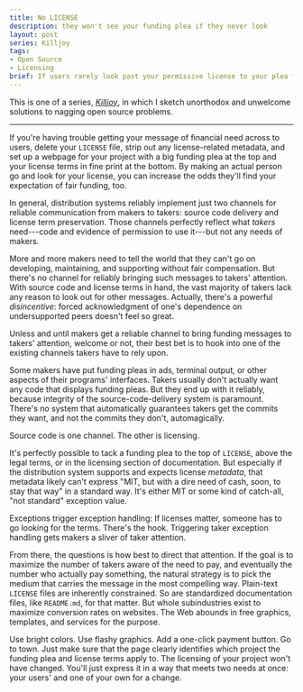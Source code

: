 ```yaml
---
title: No LICENSE
description: they won't see your funding plea if they never look
layout: post
series: Killjoy
tags:
- Open Source
- Licensing
brief: If users rarely look past your permissive license to your plea for funding, yank the license out of your project, make users go looking to find it, and show them your plea where they do.
---
```


This is one of a series, [_Killjoy_](/series/Killjoy.html), in which I sketch unorthodox and unwelcome solutions to nagging open source problems.

---

If you're having trouble getting your message of financial need across to users, delete your `LICENSE` file, strip out any license-related metadata, and set up a webpage for your project with a big funding plea at the top and your license terms in fine print at the bottom.  By making an actual person go and look for your license, you can increase the odds they'll find your expectation of fair funding, too.

In general, distribution systems reliably implement just two channels for reliable communication from makers to takers: source code delivery and license term preservation.  Those channels perfectly reflect what _takers_ need---code and evidence of permission to use it---but not any needs of makers.

More and more makers need to tell the world that they can't go on developing, maintaining, and supporting without fair compensation.  But there's no channel for reliably bringing such messages to takers' attention.  With source code and license terms in hand, the vast majority of takers lack any reason to look out for other messages.  Actually, there's a powerful _disincentive_: forced acknowledgment of one's dependence on undersupported peers doesn't feel so great.

Unless and until makers get a reliable channel to bring funding messages to takers' attention, welcome or not, their best bet is to hook into one of the existing channels takers have to rely upon.

Some makers have put funding pleas in ads, terminal output, or other aspects of their programs' interfaces.  Takers usually don't actually want any code that displays funding pleas.  But they end up with it reliably, because integrity of the source-code-delivery system is paramount.  There's no system that automatically  guarantees takers get the commits they want, and not the commits they don't, automagically.

Source code is one channel.  The other is licensing.

It's perfectly possible to tack a funding plea to the top of `LICENSE`, above the legal terms, or in the licensing section of documentation.  But especially if the distribution system supports and expects license _metadata_, that metadata likely can't express "MIT, but with a dire need of cash, soon, to stay that way" in a standard way.  It's either MIT or some kind of catch-all, "not standard" exception value.

Exceptions trigger exception handling:  If licenses matter, someone has to go looking for the terms.  There's the hook.  Triggering taker exception handling gets makers a sliver of taker attention.

From there, the questions is how best to direct that attention.  If the goal is to maximize the number of takers aware of the need to pay, and eventually the number who actually pay something, the natural strategy is to pick the medium that carries the message in the most compelling way.  Plain-text `LICENSE` files are inherently constrained.  So are standardized documentation files, like `README.md`, for that matter.  But whole subindustries exist to maximize conversion rates on websites.  The Web abounds in free graphics, templates, and services for the purpose.

Use bright colors.  Use flashy graphics.  Add a one-click payment button.  Go to town.  Just make sure that the page clearly identifies which project the funding plea and license terms apply to.  The licensing of your project won't have changed.  You'll just express it in a way that meets two needs at once: your users' and one of your own for a change.
